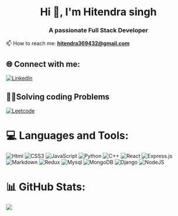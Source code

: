 <h1 align="center">Hi 👋, I'm Hitendra singh</h1>
<h3 align="center">A passionate Full Stack Developer</h3>



📫 How to reach me: **hitendra369432@gmail.com**

## 🌐 Connect with me:
[![LinkedIn](https://img.shields.io/badge/LinkedIn-0077B5?style=for-the-badge&logo=linkedin&logoColor=white)](https://www.linkedin.com/in/hitendrasingh1729/) 

## 🧑‍💻Solving coding Problems
[![Leetcode](https://img.shields.io/badge/-LeetCode-FFA116.svg?style=for-the-badge&logo=LeetCode&logoColor=black)](https://leetcode.com/hitendra_singh1729/)

# 💻 Languages and Tools:
![Html](https://img.shields.io/badge/HTML-239120?style=for-the-badge&logo=html5&logoColor=gold) ![CSS3](https://img.shields.io/badge/CSS3-1572B6?style=for-the-badge&logo=css3&logoColor=white) ![JavaScript](https://img.shields.io/badge/JavaScript-F7DF1E?style=for-the-badge&logo=javascript&logoColor=black) ![Python](https://img.shields.io/badge/Python-14354C?style=for-the-badge&logo=python&logoColor=white) ![C++](https://img.shields.io/badge/C%2B%2B-00599C?style=for-the-badge&logo=c%2B%2B&logoColor=white) ![React](https://img.shields.io/badge/React-20232A?style=for-the-badge&logo=react&logoColor=61DAFB) ![Express.js](https://img.shields.io/badge/Express.js-404D59?style=for-the-badge)   ![Markdown](https://img.shields.io/badge/Markdown-000000?style=for-the-badge&logo=markdown&logoColor=white) ![Redux](	https://img.shields.io/badge/Redux-593D88?style=for-the-badge&logo=redux&logoColor=white) ![Mysql](https://img.shields.io/badge/MySQL-00000F?style=for-the-badge&logo=mysql&logoColor=white)  ![MongoDB](https://img.shields.io/badge/MongoDB-4EA94B?style=for-the-badge&logo=mongodb&logoColor=white) ![Django](https://img.shields.io/badge/Django-092E20?style=for-the-badge&logo=django&logoColor=white) ![NodeJS](https://img.shields.io/badge/Node.js-43853D?style=for-the-badge&logo=node.js&logoColor=white)
# 📊 GitHub Stats:

![](https://github-readme-streak-stats.herokuapp.com/?user=Hitendra007&theme=dark&hide_border=false)<br/>


